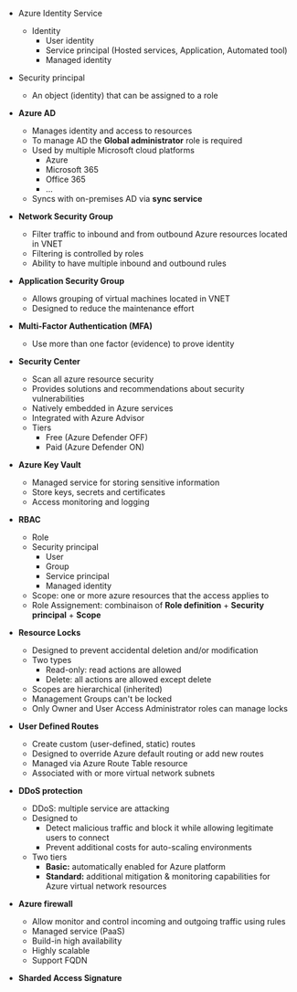 - Azure Identity Service
    - Identity
      - User identity
      - Service principal (Hosted services, Application, Automated tool)
      - Managed identity
    
- Security principal 
  -  An object (identity) that can be assigned to a role
    
- **Azure AD**
    - Manages identity and access to resources
    - To manage AD the **Global administrator** role is required
    - Used by multiple Microsoft cloud platforms
        - Azure
        - Microsoft 365
        - Office 365
        - ...        
   - Syncs with on-premises AD via **sync service**

- **Network Security Group**
    - Filter traffic to inbound and from outbound Azure resources located in VNET
    - Filtering is controlled by roles 
    - Ability to have multiple inbound and outbound rules
 
- **Application Security Group**
    - Allows grouping of virtual machines located in VNET
    - Designed to reduce the maintenance effort

- **Multi-Factor Authentication (MFA)**
    - Use more than one factor (evidence) to prove identity
    
- **Security Center**
    - Scan all azure resource security
    - Provides solutions and recommendations about security vulnerabilities
    - Natively embedded in Azure services
    - Integrated with Azure Advisor
    - Tiers
        - Free (Azure Defender OFF)
        - Paid (Azure Defender ON)
        
- **Azure Key Vault**
    - Managed service for storing sensitive information
    - Store keys, secrets and certificates
    - Access monitoring and logging

- **RBAC**
  - Role
  - Security principal
    - User
    - Group
    - Service principal
    - Managed identity
  - Scope: one or more azure resources that the access applies to
  - Role Assignement: combinaison of **Role definition** + **Security principal** + **Scope**  
- **Resource Locks**
    - Designed to prevent accidental deletion and/or modification
    - Two types
        - Read-only: read actions are allowed
        - Delete: all actions are allowed except delete
    - Scopes are hierarchical (inherited)
    - Management Groups can't be locked
    - Only Owner and User Access Administrator roles can manage locks


- **User Defined Routes**
    - Create custom (user-defined, static) routes
    - Designed to override Azure default routing or add new routes
    - Managed via Azure Route Table resource
    - Associated with or more virtual network subnets
    
- **DDoS protection**
    - DDoS: multiple service are attacking
    - Designed to
        - Detect malicious traffic and block it while allowing legitimate users to connect
        - Prevent additional costs for auto-scaling environments
    - Two tiers
        - **Basic:** automatically enabled for Azure platform
        - **Standard:** additional mitigation & monitoring capabilities for Azure virtual network resources
    
- **Azure firewall**
    - Allow monitor and control incoming and outgoing traffic using rules
    - Managed service (PaaS)
    - Build-in high availability
    - Highly scalable
    - Support FQDN
    
- **Sharded Access Signature**
